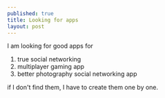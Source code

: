```yaml
---
published: true
title: Looking for apps
layout: post
---
```

I am looking for good apps for

1. true social networking
2. multiplayer gaming app
3. better photography social networking app


if I don't find them, I have to create them one by one.